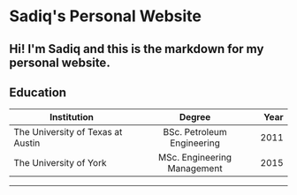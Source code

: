 <!-- Freelancer Jekyll theme
=========================

Jekyll theme based on [Freelancer bootstrap theme ](http://startbootstrap.com/templates/freelancer/)

## How to use
 - Place a image in `/img/portoflio/`
 - Replace `you@email.com` in `_includes/contact_static.html` with your email address. refer to [formspree](http://formspree.io/) for more information.
 - Create posts to display your projects. Use the follow as an example:
```txt

layout: default
modal-id: 1
date: 2014-07-18
img: cabin.png
alt: image-alt
project-date: July 2014
client: The Client
category: Web Development
description: The description of the project


```

## Demo
View this jekyll theme in action [here](https://jeromelachaud.github.io/freelancer-theme)

## Screenshot
![screenshot](https://raw.githubusercontent.com/jeromelachaud/freelancer-theme/master/screenshot.png)

=========
For more details, read the [documentation](http://jekyllrb.com/)
 -->

# Sadiq's Personal Website
Hi! I'm Sadiq and this is the markdown for my personal website.
---
## Education

 | Institution   | Degree        | Year  |
 | ------------- |:-------------:| -----:|
 | The University of Texas at Austin      | BSc. Petroleum Engineering | 2011 |
 | The University of York| MSc. Engineering Management    |   2015 |

 ---
